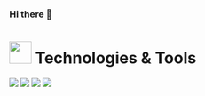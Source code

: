 ### Hi there 👋

<h1><img src="" width="40" height="40"> Technologies & Tools</h1>

![](https://img.shields.io/badge/Python-informational?style=flat-square&logo=python&logoColor=ffffff&color=blue)
![](https://img.shields.io/badge/Django-informational?style=flat-square&logo=django&logoColor=ffffff&color=164c34)
![](https://img.shields.io/badge/FastApi-informational?style=flat-square&logo=FastApi&logoColor=white&color=289485)
![](https://img.shields.io/badge/PostgreSQL-informational?style=flat-square&logo=PostgreSQL&logoColor=white&color=38688e)


